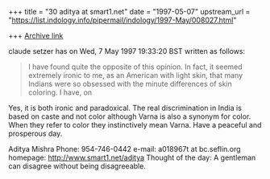 +++
title = "30 aditya at smart1.net"
date = "1997-05-07"
upstream_url = "https://list.indology.info/pipermail/indology/1997-May/008027.html"

+++
[Archive link](https://list.indology.info/pipermail/indology/1997-May/008027.html)

claude setzer <cssetzer at mum.edu> has on Wed,  7 May 1997 19:33:20 BST
written as follows:

>I have found quite the opposite of this opinion. In fact, it seemed
>extremely ironic to me, as an American with light skin, that many Indians
>were so obsessed with the minute differences of skin coloring. I have, on

Yes, it is  both ironic and paradoxical. The real discrimination in
India is based on caste and not color although Varna is also a synonym
for color. When they refer to color they instinctively mean Varna.
Have a peaceful and prosperous day.

Aditya Mishra 
Phone: 954-746-0442 
e-mail: a018967t at bc.seflin.org
homepage: http://www.smart1.net/aditya
Thought of the day:
	A gentleman can disagree without being disagreeable.




